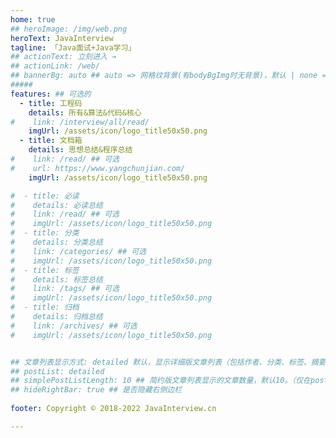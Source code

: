 ```yaml
---
home: true
## heroImage: /img/web.png
heroText: JavaInterview
tagline: 「Java面试+Java学习」
## actionText: 立刻进入 →
## actionLink: /web/
## bannerBg: auto ## auto => 网格纹背景(有bodyBgImg时无背景)，默认 | none => 无 | '大图地址' | background: 自定义背景样式       提示：如发现文本颜色不适应你的背景时可以到palette.styl修改$bannerTextColor变量
#####
features: ## 可选的
  - title: 工程码
    details: 所有&算法&代码&核心
#    link: /interview/all/read/
    imgUrl: /assets/icon/logo_title50x50.png
  - title: 文档箱
    details: 思想总结&程序总结
#    link: /read/ ## 可选
#    url: https://www.yangchunjian.com/
    imgUrl: /assets/icon/logo_title50x50.png

#  - title: 必读
#    details: 必读总结
#    link: /read/ ## 可选
#    imgUrl: /assets/icon/logo_title50x50.png
#  - title: 分类
#    details: 分类总结
#    link: /categories/ ## 可选
#    imgUrl: /assets/icon/logo_title50x50.png
#  - title: 标签
#    details: 标签总结
#    link: /tags/ ## 可选
#    imgUrl: /assets/icon/logo_title50x50.png
#  - title: 归档
#    details: 归档总结
#    link: /archives/ ## 可选
#    imgUrl: /assets/icon/logo_title50x50.png


## 文章列表显示方式: detailed 默认，显示详细版文章列表（包括作者、分类、标签、摘要、分页等）| simple => 显示简约版文章列表（仅标题和日期）| none 不显示文章列表
## postList: detailed
## simplePostListLength: 10 ## 简约版文章列表显示的文章数量，默认10。（仅在postList设置为simple时生效）
## hideRightBar: true ## 是否隐藏右侧边栏
            
footer: Copyright © 2018-2022 JavaInterview.cn

---
```

